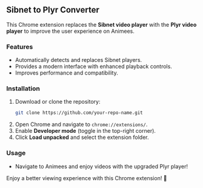 ## Sibnet to Plyr Converter

This Chrome extension replaces the **Sibnet video player** with the **Plyr video player** to improve the user experience on Animees.

### Features
- Automatically detects and replaces Sibnet players.
- Provides a modern interface with enhanced playback controls.
- Improves performance and compatibility.

### Installation
1. Download or clone the repository:
   ```bash
   git clone https://github.com/your-repo-name.git
   ```
2. Open Chrome and navigate to `chrome://extensions/`.
3. Enable **Developer mode** (toggle in the top-right corner).
4. Click **Load unpacked** and select the extension folder.

### Usage
- Navigate to Animees and enjoy videos with the upgraded Plyr player!

Enjoy a better viewing experience with this Chrome extension! 🎥

